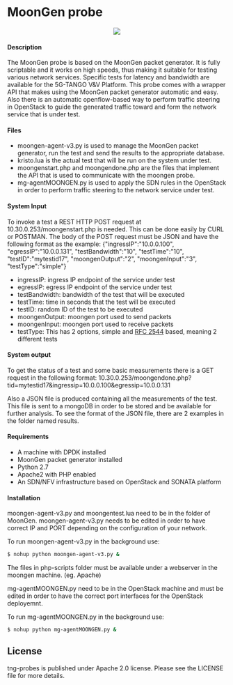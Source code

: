 # MoonGen probe

<p align="center"><img src="https://github.com/sonata-nfv/tng-api-gtw/wiki/images/sonata-5gtango-logo-500px.png" /></p>


#### Description

The MoonGen probe is based on the MoonGen packet generator. It is fully scriptable and it works on high speeds, thus making it suitable for testing various network services. Specific tests for latency and bandwidth are available for the 5G-TANGO V&V Platform. This probe comes with a wrapper API that makes using the MoonGen packet generator automatic and easy. Also there is an automatic openflow-based way to perform traffic steering in OpenStack to guide the generated traffic toward and form the network service that is under test.

#### Files

  - moongen-agent-v3.py is used to manage the MoonGen packet generator, run the test and send the results to the appropriate database.
  - kristo.lua is the actual test that will be run on the system under test.
  - moongenstart.php and moongendone.php are the files that implement the API that is used to communicate with the moongen probe.
  - mg-agentMOONGEN.py is used to apply the SDN rules in the OpenStack in order to perform traffic steering to the network service under test.

#### System Input

To invoke a test a REST HTTP POST request at 10.30.0.253/moongenstart.php is needed. This can be done easily by CURL or POSTMAN. The body of the POST request must be JSON and have the following format as the example: {"ingressIP":"10.0.0.100", "egressIP":"10.0.0.131", "testBandwidth":"10", "testTime":"10", "testID":"mytestid17", "moongenOutput":"2", "moongenInput":"3", "testType":"simple"}

  - ingressIP: ingress IP endpoint of the service under test
  - egressIP: egress IP endpoint of the service under test
  - testBandwidth: bandwidth of the test that will be executed
  - testTime: time in seconds that the test will be executed
  - testID: random ID of the test to be executed
  - moongenOutput: moongen port used to send packets
  - moongenInput: moongen port used to receive packets
  - testType: This has 2 options, simple and [RFC 2544](https://tools.ietf.org/html/rfc2544) based, meaning 2 different tests

#### System output

To get the status of a test and some basic measurements there is a GET request in the following format: 10.30.0.253/moongendone.php?tid=mytestid17&ingressip=10.0.0.100&egressip=10.0.0.131

Also a JSON file is produced containing all the measurements of the test. This file is sent to a mongoDB in order to be stored and be available for further analysis. To see the format of the JSON file, there are 2 examples in the folder named results.

#### Requirements

  - A machine with DPDK installed
  - MoonGen packet generator installed
  - Python 2.7
  - Apache2 with PHP enabled
  - An SDN/NFV infrastructure based on OpenStack and SONATA platform

#### Installation

moongen-agent-v3.py and moongentest.lua need to be in the folder of MoonGen. moongen-agent-v3.py needs to be edited in order to have correct IP and PORT depending on the configuration of your network.

To run moongen-agent-v3.py in the background use:

```sh
$ nohup python moongen-agent-v3.py &
```

The files in php-scripts folder must be available under a webserver in the moongen machine. (eg. Apache)

mg-agentMOONGEN.py need to be in the OpenStack machine and must be edited in order to have the correct port interfaces for the OpenStack deployemnt.

To run mg-agentMOONGEN.py in the background use:

```sh
$ nohup python mg-agentMOONGEN.py &
```


License
----

tng-probes is published under Apache 2.0 license. Please see the LICENSE file for more details.

